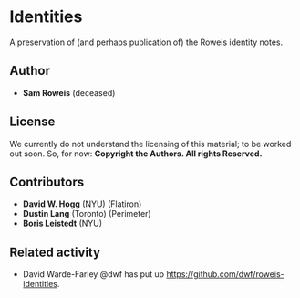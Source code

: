 # Identities
A preservation of (and perhaps publication of) the Roweis identity notes.

## Author
- **Sam Roweis** (deceased)

## License
We currently do not understand the licensing of this material; to be worked out soon. So, for now: **Copyright the Authors. All rights Reserved.**

## Contributors
- **David W. Hogg** (NYU) (Flatiron)
- **Dustin Lang** (Toronto) (Perimeter)
- **Boris Leistedt** (NYU)

## Related activity
- David Warde-Farley @dwf has put up <https://github.com/dwf/roweis-identities>.
